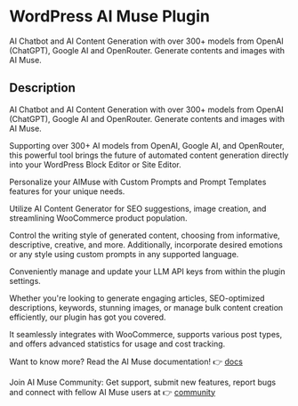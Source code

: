 # WordPress AI Muse Plugin

AI Chatbot and AI Content Generation with over 300+ models from OpenAI (ChatGPT), Google AI and OpenRouter. Generate contents and images with AI Muse.

## Description

AI Chatbot and AI Content Generation with over 300+ models from OpenAI (ChatGPT), Google AI and OpenRouter. Generate contents and images with AI Muse.

Supporting over 300+ AI models from OpenAI, Google AI, and OpenRouter, this powerful tool brings the future of automated content generation directly into your WordPress Block Editor or Site Editor.

Personalize your AIMuse with Custom Prompts and Prompt Templates features for your unique needs.

Utilize AI Content Generator for SEO suggestions, image creation, and streamlining WooCommerce product population.

Control the writing style of generated content, choosing from informative, descriptive, creative, and more. Additionally, incorporate desired emotions or any style using custom prompts in any supported language.

Conveniently manage and update your LLM API keys from within the plugin settings.

Whether you're looking to generate engaging articles, SEO-optimized descriptions, keywords, stunning images, or manage bulk content creation efficiently, our plugin has got you covered.

It seamlessly integrates with WooCommerce, supports various post types, and offers advanced statistics for usage and cost tracking.

Want to know more? Read the AI Muse documentation! 👉 [docs](https://wpaimuse.com/)

Join AI Muse Community: Get support, submit new features, report bugs and connect with fellow AI Muse users at 👉 [community](https://community.wpaimuse.com/)
